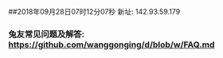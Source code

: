 ##2018年09月28日07时12分07秒 新址: 142.93.59.179
### 兔友常见问题及解答: https://github.com/wanggonging/d/blob/w/FAQ.md
